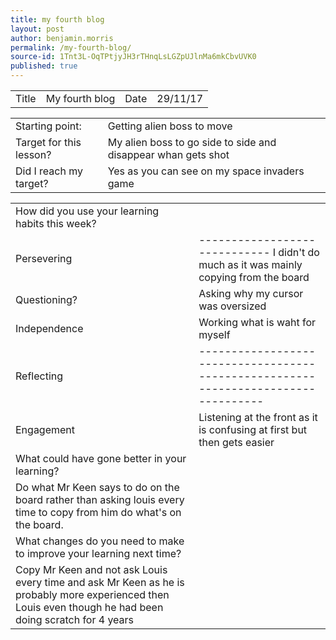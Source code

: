 ```yaml
---
title: my fourth blog
layout: post
author: benjamin.morris
permalink: /my-fourth-blog/
source-id: 1Tnt3L-OqTPtjyJH3rTHnqLsLGZpUJlnMa6mkCbvUVK0
published: true
---
```

<table>
  <tr>
    <td>Title</td>
    <td>My fourth blog</td>
    <td>Date</td>
    <td>29/11/17</td>
  </tr>
</table>


<table>
  <tr>
    <td>Starting point:</td>
    <td>Getting alien boss to move</td>
  </tr>
  <tr>
    <td>Target for this lesson?</td>
    <td>My alien boss to go side to side and disappear whan gets shot</td>
  </tr>
  <tr>
    <td>Did I reach my target? </td>
    <td>Yes as you can see on my space invaders game</td>
  </tr>
</table>


<table>
  <tr>
    <td>How did you use your learning habits this week?</td>
    <td></td>
  </tr>
  <tr>
    <td>Persevering</td>
    <td>----------------------------- I didn't do much  as it was mainly copying from the board</td>
  </tr>
  <tr>
    <td>Questioning?</td>
    <td>Asking why my cursor was oversized</td>
  </tr>
  <tr>
    <td>Independence</td>
    <td>Working what is waht for myself</td>
  </tr>
  <tr>
    <td>Reflecting</td>
    <td>----------------------------------------------------------------------------------</td>
  </tr>
  <tr>
    <td>Engagement</td>
    <td>Listening at the front as it is confusing at first but then gets easier</td>
  </tr>
  <tr>
    <td>What could have gone better in your learning?</td>
    <td></td>
  </tr>
  <tr>
    <td>Do what Mr Keen says to do on the board rather than asking louis every time to copy from him do what's on the board. </td>
    <td></td>
  </tr>
  <tr>
    <td>What changes do you need to make to improve your learning next time?</td>
    <td></td>
  </tr>
  <tr>
    <td>Copy Mr Keen and not ask Louis every time and ask Mr Keen as he is probably more experienced then Louis even though he had been doing scratch for 4 years  </td>
    <td></td>
  </tr>
</table>


